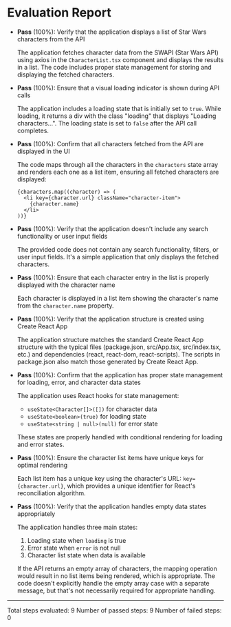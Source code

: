 # Evaluation Report

- **Pass** (100%): Verify that the application displays a list of Star Wars characters from the API
  
  The application fetches character data from the SWAPI (Star Wars API) using axios in the `CharacterList.tsx` component and displays the results in a list. The code includes proper state management for storing and displaying the fetched characters.

- **Pass** (100%): Ensure that a visual loading indicator is shown during API calls
  
  The application includes a loading state that is initially set to `true`. While loading, it returns a div with the class "loading" that displays "Loading characters...". The loading state is set to `false` after the API call completes.

- **Pass** (100%): Confirm that all characters fetched from the API are displayed in the UI
  
  The code maps through all the characters in the `characters` state array and renders each one as a list item, ensuring all fetched characters are displayed:
  ```tsx
  {characters.map((character) => (
    <li key={character.url} className="character-item">
      {character.name}
    </li>
  ))}
  ```

- **Pass** (100%): Verify that the application doesn't include any search functionality or user input fields
  
  The provided code does not contain any search functionality, filters, or user input fields. It's a simple application that only displays the fetched characters.

- **Pass** (100%): Ensure that each character entry in the list is properly displayed with the character name
  
  Each character is displayed in a list item showing the character's name from the `character.name` property.

- **Pass** (100%): Verify that the application structure is created using Create React App
  
  The application structure matches the standard Create React App structure with the typical files (package.json, src/App.tsx, src/index.tsx, etc.) and dependencies (react, react-dom, react-scripts). The scripts in package.json also match those generated by Create React App.

- **Pass** (100%): Confirm that the application has proper state management for loading, error, and character data states
  
  The application uses React hooks for state management:
  - `useState<Character[]>([])` for character data
  - `useState<boolean>(true)` for loading state
  - `useState<string | null>(null)` for error state
  
  These states are properly handled with conditional rendering for loading and error states.

- **Pass** (100%): Ensure the character list items have unique keys for optimal rendering
  
  Each list item has a unique key using the character's URL: `key={character.url}`, which provides a unique identifier for React's reconciliation algorithm.

- **Pass** (100%): Verify that the application handles empty data states appropriately
  
  The application handles three main states:
  1. Loading state when `loading` is true
  2. Error state when `error` is not null
  3. Character list state when data is available
  
  If the API returns an empty array of characters, the mapping operation would result in no list items being rendered, which is appropriate. The code doesn't explicitly handle the empty array case with a separate message, but that's not necessarily required for appropriate handling.

---

Total steps evaluated: 9
Number of passed steps: 9
Number of failed steps: 0